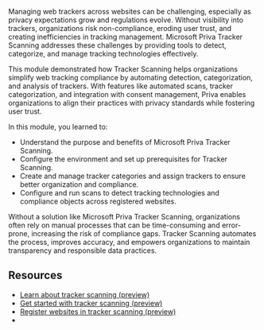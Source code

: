 Managing web trackers across websites can be challenging, especially as privacy expectations grow and regulations evolve. Without visibility into trackers, organizations risk non-compliance, eroding user trust, and creating inefficiencies in tracking management. Microsoft Priva Tracker Scanning addresses these challenges by providing tools to detect, categorize, and manage tracking technologies effectively.

This module demonstrated how Tracker Scanning helps organizations simplify web tracking compliance by automating detection, categorization, and analysis of trackers. With features like automated scans, tracker categorization, and integration with consent management, Priva enables organizations to align their practices with privacy standards while fostering user trust.

In this module, you learned to:

- Understand the purpose and benefits of Microsoft Priva Tracker Scanning.
- Configure the environment and set up prerequisites for Tracker Scanning.
- Create and manage tracker categories and assign trackers to ensure better organization and compliance.
- Configure and run scans to detect tracking technologies and compliance objects across registered websites.

Without a solution like Microsoft Priva Tracker Scanning, organizations often rely on manual processes that can be time-consuming and error-prone, increasing the risk of compliance gaps. Tracker Scanning automates the process, improves accuracy, and empowers organizations to maintain transparency and responsible data practices.

## Resources

- [Learn about tracker scanning (preview)](/privacy/priva/tracker-scanning)
- [Get started with tracker scanning (preview)](/privacy/priva/tracker-scanning-setup)
- [Register websites in tracker scanning (preview)](/privacy/priva/tracker-scanning-register-websites)
- 